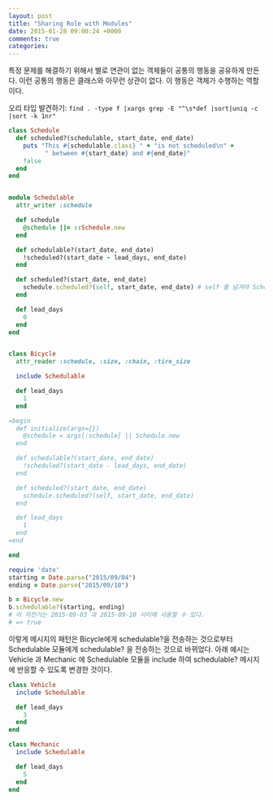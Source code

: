 ```yaml
---
layout: post
title: "Sharing Role with Modules"
date: 2015-01-28 09:00:24 +0000
comments: true
categories: 
---
```


특정 문제를 해결하기 위해서 별로 연관이 없는 객체들이 공통의 행동을 공유하게 만든다. 이런 공통의 행동은 클래스와 아무런 상관이 없다. 이 행동은 객체가 수행하는 역할이다.

오리 타입 발견하기: `find . -type f |xargs grep -E "^\s*def |sort|uniq -c |sort -k 1nr"`

```ruby
class Schedule
  def scheduled?(schedulable, start_date, end_date)
    puts "This #{schedulable.class} " + "is not scheduled\n" +
          " between #{start_date} and #{end_date}"
    false
  end
end
```

```ruby

module Schedulable
  attr_writer :schedule

  def schedule
    @schedule ||= ::Schedule.new
  end

  def schedulable?(start_date, end_date)
    !scheduled?(start_date - lead_days, end_date)
  end

  def scheduled?(start_date, end_date)
    schedule.scheduled?(self, start_date, end_date) # self 를 넘겨야 Schedule 클래스에서 schedulable.class 값이 확인된다.
  end

  def lead_days
    0
  end
end


class Bicycle
  attr_reader :schedule, :size, :chain, :tire_size

  include Schedulable

  def lead_days
    1
  end

=begin
  def initialize(args={})
    @schedule = args[:schedule] || Schedule.new
  end

  def schedulable?(start_date, end_date)
    !scheduled?(start_date - lead_days, end_date)
  end

  def scheduled?(start_date, end_date)
    schedule.scheduled?(self, start_date, end_date)
  end

  def lead_days
    1
  end
=end

end

require 'date'
starting = Date.parse("2015/09/04")
ending = Date.parse("2015/09/10")

b = Bicycle.new
b.schedulable?(starting, ending)
# 이 자전거는 2015-09-03 과 2015-09-10 사이에 사용할 수 있다.
# => true
```

이렇게 메시지의 패턴은 Bicycle에게 schedulable?을 전송하는 것으로부터 Schedulable 모듈에게 schedulable? 을 전송하는 것으로 바뀌었다. 아래 예시는 Vehicle 과 Mechanic 에 Schedulable 모듈을 include  하여 schedulable? 메시지에 반응할 수 있도록 변경한 것이다.

```ruby
class Vehicle
  include Schedulable

  def lead_days
    3
  end
end

class Mechanic
  include Schedulable

  def lead_days
    5
  end
end
```

